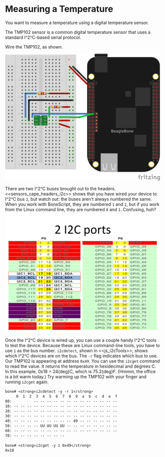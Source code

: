 # Measuring a Temperature

You want to measure a temperature using a digital temperature sensor.

The TMP102 sensor is a common digital temperature sensor that uses a standard I^2^C-based serial protocol.

Wire the TMP102, as shown.

![alt text](i2cTemp_bb.png "Wiring an I^2^C TMP102 temperature sensor")

There are two I^2^C buses brought out to the headers. <<sensors_cape_headers_i2c>> shows that you have wired your device to I^2^C bus ```2```, but watch out: the buses aren't always numbered the same. When you work with BoneScript, they are numbered ```1``` and ```2```, but if you work from the Linux command line, they are numbered ```0``` and ```1```. Confusing, huh?

![alt text](cape-headers-i2c.png "Table of I^2^C outputs")

Once the I^2^C  device is wired up, you can use a couple handy I^2^C tools to test the device. Because these are Linux command-line tools, you have to use ```1``` as the bus number. ```i2cdetect```, shown in <<js_i2cTools>>, shows which I^2^C  devices are on the bus. The ```-r``` flag indicates which bus to use. Our TMP102 is appearing at address ```0x49```. You can use the ```i2cget``` command to read the value. It returns the temperature in hexidecimal and degrees C. In this example, 0x18 = 24{deg}C, which is 75.2{deg}F. (Hmmm, the office is a bit warm today.) Try warming up the TMP102 with your finger and running ```i2cget``` again.

```
bone# <strong>i2cdetect -y -r 1</strong>
     0  1  2  3  4  5  6  7  8  9  a  b  c  d  e  f
00:          -- -- -- -- -- -- -- -- -- -- -- -- -- 
10: -- -- -- -- -- -- -- -- -- -- -- -- -- -- -- -- 
20: -- -- -- -- -- -- -- -- -- -- -- -- -- -- -- -- 
30: -- -- -- -- -- -- -- -- -- -- -- -- -- -- -- -- 
40: -- -- -- -- -- -- -- -- -- 49 -- -- -- -- -- -- 
50: -- -- -- -- UU UU UU UU -- -- -- -- -- -- -- -- 
60: -- -- -- -- -- -- -- -- -- -- -- -- -- -- -- -- 
70: -- -- -- -- -- -- -- --

bone# <strong>i2cget -y 1 0x49</strong>
0x18
```

